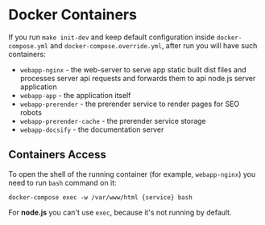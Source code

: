 # Docker Containers

If you run `make init-dev` and keep default configuration inside `docker-compose.yml` and
`docker-compose.override.yml`, after run you will have such containers:

-   `webapp-nginx` - the web-server to serve app static built dist files and processes server api
    requests and forwards them to api node.js server application
-   `webapp-app` - the application itself
-   `webapp-prerender` - the prerender service to render pages for SEO robots
-   `webapp-prerender-cache` - the prerender service storage
-   `webapp-docsify` - the documentation server

## Containers Access

To open the shell of the running container (for example, `webapp-nginx`) you need to run `bash`
command on it:

`docker-compose exec -w /var/www/html {service} bash`

For **node.js** you can't use `exec`, because it's not running by default.
